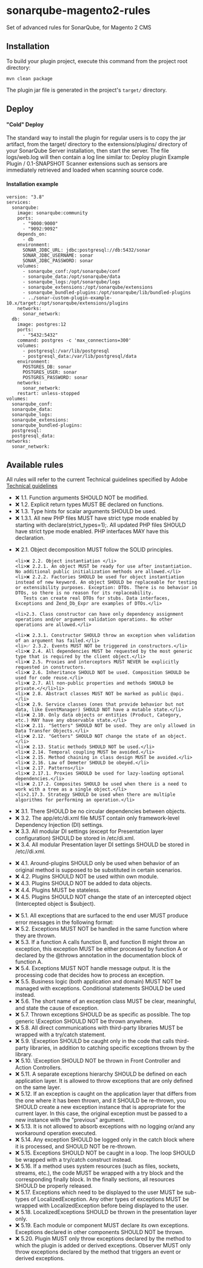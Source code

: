 # sonarqube-magento2-rules
Set of advanced rules for SonarQube, for Magento 2 CMS

<h2>Installation</h2>
To build your plugin project, execute this command from the project root directory:

`mvn clean package`

The plugin jar file is generated in the project's `target/` directory.

<h2>Deploy</h2>
<h4>"Cold" Deploy</h4>
The standard way to install the plugin for regular users is to copy the jar artifact, from the target/ directory to the extensions/plugins/ directory of your SonarQube Server installation, then start the server. The file logs/web.log will then contain a log line similar to:
Deploy plugin Example Plugin / 0.1-SNAPSHOT
Scanner extensions such as sensors are immediately retrieved and loaded when scanning source code.

<h4>Installation example</h4>

````
version: "3.8"
services:
  sonarqube:
    image: sonarqube:community
    ports:
      - "9000:9000"
      - "9092:9092"
    depends_on:
      - db
    environment:
      SONAR_JDBC_URL: jdbc:postgresql://db:5432/sonar
      SONAR_JDBC_USERNAME: sonar
      SONAR_JDBC_PASSWORD: sonar
    volumes:
      - sonarqube_conf:/opt/sonarqube/conf
      - sonarqube_data:/opt/sonarqube/data
      - sonarqube_logs:/opt/sonarqube/logs
      - sonarqube_extensions:/opt/sonarqube/extensions
      - sonarqube_bundled-plugins:/opt/sonarqube/lib/bundled-plugins
      - ../sonar-custom-plugin-example-10.x/target:/opt/sonarqube/extensions/plugins
    networks:
      sonar_network:
  db:
    image: postgres:12
    ports:
      - "5432:5432"
    command: postgres -c 'max_connections=300'
    volumes:
      - postgresql:/var/lib/postgresql
      - postgresql_data:/var/lib/postgresql/data
    environment:
      POSTGRES_DB: sonar
      POSTGRES_USER: sonar
      POSTGRES_PASSWORD: sonar
    networks:
      sonar_network:
    restart: unless-stopped
volumes:
  sonarqube_conf:
  sonarqube_data:
  sonarqube_logs:
  sonarqube_extensions:
  sonarqube_bundled-plugins:
  postgresql:
  postgresql_data:
networks:
  sonar_network:

````

<h2>Available rules</h2>
All rules will refer to the current Technical guidelines specified by Adobe <a href="https://developer.adobe.com/commerce/php/coding-standards/technical-guidelines/">Technical guidelines
</a>

<ul>
    <li>❌ 1.1. Function arguments SHOULD NOT be modified.</li>
    <li>❌ 1.2. Explicit return types MUST BE declared on functions.</li>
    <li>❌ 1.3. Type hints for scalar arguments SHOULD be used.</li>
    <li>❌ 1.3.1. All new PHP files MUST have strict type mode enabled by starting with declare(strict_types=1);. All updated PHP files SHOULD have strict type mode enabled. PHP interfaces MAY have this declaration.
</ul>
<ul>
    <li>❌  2.1. Object decomposition MUST follow the SOLID principles.</li>

    <li>❌ 2.2. Object instantiation </li>
    <li>❌ 2.2.1. An object MUST be ready for use after instantiation. No additional public initialization methods are allowed.</li>
    <li>❌ 2.2.2. Factories SHOULD be used for object instantiation instead of new keyword. An object SHOULD be replaceable for testing or extensibility purposes. Exception: DTOs. There is no behavior in DTOs, so there is no reason for its replaceability. 
       Tests can create real DTOs for stubs. Data interfaces, Exceptions and Zend_Db_Expr are examples of DTOs.</li>
    
    <li>2.3. Class constructor can have only dependency assignment operations and/or argument validation operations. No other operations are allowed.</li>

    <li>❌ 2.3.1. Constructor SHOULD throw an exception when validation of an argument has failed.</li>
    <li>✅ 2.3.2. Events MUST NOT be triggered in constructors.</li>
    <li>❌ 2.4. All dependencies MUST be requested by the most generic type that is required by the client object.</li>
    <li>❌ 2.5. Proxies and interceptors MUST NEVER be explicitly requested in constructors.
    <li>❌ 2.6. Inheritance SHOULD NOT be used. Composition SHOULD be used for code reuse.</li>
    <li>❌ 2.7. All non-public properties and methods SHOULD be private.</</li>li>
    <li>❌ 2.8. Abstract classes MUST NOT be marked as public @api.</li>
    <li>❌ 2.9. Service classes (ones that provide behavior but not data, like EventManager) SHOULD NOT have a mutable state.</li>
    <li>❌ 2.10. Only data objects or entities (Product, Category, etc.) MAY have any observable state.</li>
    <li>❌ 2.11. "Setters" SHOULD NOT be used. They are only allowed in Data Transfer Objects.</li>
    <li>❌ 2.12. "Getters" SHOULD NOT change the state of an object.</li>
    <li>❌ 2.13. Static methods SHOULD NOT be used.</li>
    <li>❌ 2.14. Temporal coupling MUST be avoided.</li>
    <li>❌ 2.15. Method chaining in class design MUST be avoided.</li>
    <li>❌ 2.16. Law of Demeter SHOULD be obeyed.</li>
    <li>❌ 2.17. Patterns</li>
    <li>❌ 2.17.1. Proxies SHOULD be used for lazy-loading optional dependencies.</li>
    <li>❌ 2.17.2. Composites SHOULD be used when there is a need to work with a tree as a single object.</li>
    <li>2.17.3. Strategy SHOULD be used when there are multiple algorithms for performing an operation.</li>
</ul>

<ul>
    <li>❌ 3.1. There SHOULD be no circular dependencies between objects.</li>
    <li>❌ 3.2. The app/etc/di.xml file MUST contain only framework-level Dependency Injection (DI) settings.</li>
    <li>❌ 3.3. All modular DI settings (except for Presentation layer configuration) SHOULD be stored in <module_dir>/etc/di.xml.</li>
    <li>❌ 3.4. All modular Presentation layer DI settings SHOULD be stored in <module_dir>/etc/<area_code>/di.xml.</li>
</ul>

<ul>
    <li>❌ 4.1. Around-plugins SHOULD only be used when behavior of an original method is supposed to be substituted in certain scenarios.</li>
    <li>❌ 4.2. Plugins SHOULD NOT be used within own module.</li>
    <li>❌ 4.3. Plugins SHOULD NOT be added to data objects.</li>
    <li>❌ 4.4. Plugins MUST be stateless.</li>
    <li>❌ 4.5. Plugins SHOULD NOT change the state of an intercepted object (Intercepted object is $subject).</li>
</ul>

<ul>
    <li>❌ 5.1. All exceptions that are surfaced to the end user MUST produce error messages in the following format:</li>
    <li>❌ 5.2. Exceptions MUST NOT be handled in the same function where they are thrown.</li>
    <li>❌ 5.3. If a function A calls function B, and function B might throw an exception, this exception MUST be either processed by function A or declared by the @throws annotation in the documentation block of function A.</li>
    <li>❌ 5.4. Exceptions MUST NOT handle message output. It is the processing code that decides how to process an exception.</li>
    <li>❌ 5.5. Business logic (both application and domain) MUST NOT be managed with exceptions. Conditional statements SHOULD be used instead.</li>
    <li>❌ 5.6. The short name of an exception class MUST be clear, meaningful, and state the cause of exception.</li>
    <li>❌ 5.7. Thrown exceptions SHOULD be as specific as possible. The top generic \Exception SHOULD NOT be thrown anywhere.</li>
    <li>❌ 5.8. All direct communications with third-party libraries MUST be wrapped with a try/catch statement.</li>
    <li>❌ 5.9. \Exception SHOULD be caught only in the code that calls third-party libraries, in addition to catching specific exceptions thrown by the library.</li>
    <li>❌ 5.10. \Exception SHOULD NOT be thrown in Front Controller and Action Controllers.</li>
    <li>❌ 5.11. A separate exceptions hierarchy SHOULD be defined on each application layer. It is allowed to throw exceptions that are only defined on the same layer.</li>
    <li>❌ 5.12. If an exception is caught on the application layer that differs from the one where it has been thrown, and it SHOULD be re-thrown, you SHOULD create a new exception instance that is appropriate for the current layer.
            In this case, the original exception must be passed to a new instance with the "previous" argument.</li>
    <li>❌ 5.13. It is not allowed to absorb exceptions with no logging or/and any workaround operation executed.</li>
    <li>❌ 5.14. Any exception SHOULD be logged only in the catch block where it is processed, and SHOULD NOT be re-thrown.</li>
    <li>❌ 5.15. Exceptions SHOULD NOT be caught in a loop. The loop SHOULD be wrapped with a try/catch construct instead.</li>
    <li>❌ 5.16. If a method uses system resources (such as files, sockets, streams, etc.), 
            the code MUST be wrapped with a try block and the corresponding finally block. 
            In the finally sections, all resources SHOULD be properly released.</li>
    <li>❌ 5.17. Exceptions which need to be displayed to the user MUST be sub-types of LocalizedException. 
            Any other types of exceptions MUST be wrapped with LocalizedException before being displayed to the user.</li>
    <li>❌ 5.18. LocalizedExceptions SHOULD be thrown in the presentation layer only.</li>
    <li>❌ 5.19. Each module or component MUST declare its own exceptions. 
        Exceptions declared in other components SHOULD NOT be thrown.</li>
    <li>❌ 5.20. Plugin MUST only throw exceptions declared by the method to which the plugin is added or derived exceptions. 
        Observer MUST only throw exceptions declared by the method that triggers an event or derived exceptions.</li>
</ul>


